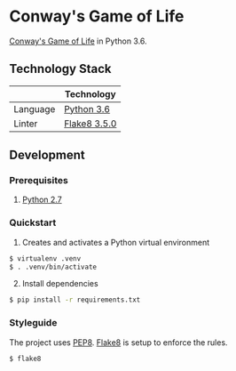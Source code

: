 # Conway's Game of Life
[Conway's Game of Life](https://en.wikipedia.org/wiki/Conway%27s_Game_of_Life) in Python 3.6.

## Technology Stack
|                      | Technology                                         |
| -------------------- |----------------------------------------------------|
| Language             | [Python 3.6](https://www.python.org/)              |
| Linter               | [Flake8 3.5.0](http://flake8.pycqa.org/en/latest/) |

## Development
### Prerequisites
1. [Python 2.7](https://www.python.org/downloads/)

### Quickstart
1. Creates and activates a Python virtual environment
```bash
$ virtualenv .venv
$ . .venv/bin/activate
```

2. Install dependencies
```bash
$ pip install -r requirements.txt
```

### Styleguide
The project uses [PEP8](https://www.python.org/dev/peps/pep-0008/). [Flake8](http://flake8.pycqa.org/en/latest/) is setup to enforce the rules.

```bash
$ flake8
```
